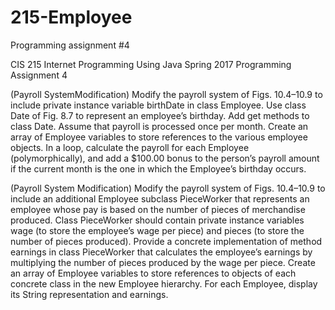# 215-Employee

Programming assignment #4


CIS 215  Internet Programming Using Java                  Spring 2017
Programming Assignment 4

(Payroll SystemModification) Modify the payroll system of Figs. 10.4–10.9 to include private
instance variable birthDate in class Employee. Use class Date of Fig. 8.7 to represent an employee’s birthday.
Add get methods to class Date. Assume that payroll is processed once per month. Create an array of Employee 
variables to store references to the various employee objects. In a loop, calculate the payroll for each 
Employee (polymorphically), and add a $100.00 bonus to the person’s payroll amount if the current month is the 
one in which the Employee’s birthday occurs.                                               

(Payroll System Modification) Modify the payroll system of Figs. 10.4–10.9 to include an
additional Employee subclass PieceWorker that represents an employee whose pay is based on the number of pieces
of merchandise produced. Class PieceWorker should contain private instance variables wage (to store the employee’s 
wage per piece) and pieces (to store the number of pieces produced). Provide a concrete implementation of method 
earnings in class PieceWorker that calculates the employee’s earnings by multiplying the number of pieces produced 
by the wage per piece. Create an array of Employee variables to store references to objects of each concrete class 
in the new Employee hierarchy. For each Employee, display its String representation and earnings.
